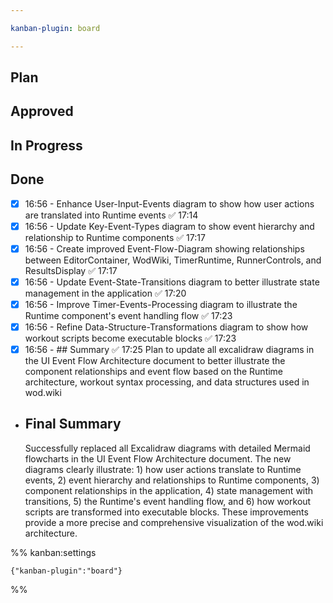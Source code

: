 ```yaml
---

kanban-plugin: board

---
```


## Plan



## Approved



## In Progress


## Done

- [x] 16:56 - Enhance User-Input-Events diagram to show how user actions are translated into Runtime events ✅ 17:14
- [x] 16:56 - Update Key-Event-Types diagram to show event hierarchy and relationship to Runtime components ✅ 17:17
- [x] 16:56 - Create improved Event-Flow-Diagram showing relationships between EditorContainer, WodWiki, TimerRuntime, RunnerControls, and ResultsDisplay ✅ 17:17
- [x] 16:56 - Update Event-State-Transitions diagram to better illustrate state management in the application ✅ 17:20
- [x] 16:56 - Improve Timer-Events-Processing diagram to illustrate the Runtime component's event handling flow ✅ 17:23
- [x] 16:56 - Refine Data-Structure-Transformations diagram to show how workout scripts become executable blocks ✅ 17:23
- [x] 16:56 - ## Summary ✅ 17:25
  Plan to update all excalidraw diagrams in the UI Event Flow Architecture document to better illustrate the component relationships and event flow based on the Runtime architecture, workout syntax processing, and data structures used in wod.wiki
- ## Final Summary
  Successfully replaced all Excalidraw diagrams with detailed Mermaid flowcharts in the UI Event Flow Architecture document. The new diagrams clearly illustrate: 1) how user actions translate to Runtime events, 2) event hierarchy and relationships to Runtime components, 3) component relationships in the application, 4) state management with transitions, 5) the Runtime's event handling flow, and 6) how workout scripts are transformed into executable blocks. These improvements provide a more precise and comprehensive visualization of the wod.wiki architecture.

%% kanban:settings
```
{"kanban-plugin":"board"}
```
%%